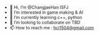 - 👋 Hi, I’m @ChangjaeHan ISFJ
- 👀 I’m interested in game making & AI
- 🌱 I’m currently learning c++, python
- 💞️ I’m looking to collaborate on TBD
- 📫 How to reach me : hcj1504@gmail.com

<!---
ChangjaeHan/ChangjaeHan is a ✨ special ✨ repository because its `README.md` (this file) appears on your GitHub profile.
You can click the Preview link to take a look at your changes.
--->
